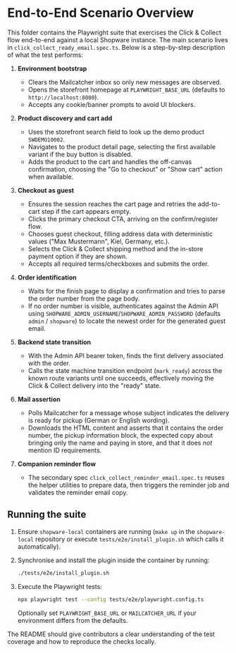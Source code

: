 # End-to-End Scenario Overview

This folder contains the Playwright suite that exercises the Click & Collect flow end-to-end against a local Shopware instance. The main scenario lives in `click_collect_ready_email.spec.ts`. Below is a step-by-step description of what the test performs:

1. **Environment bootstrap**
   - Clears the Mailcatcher inbox so only new messages are observed.
   - Opens the storefront homepage at `PLAYWRIGHT_BASE_URL` (defaults to `http://localhost:8080`).
   - Accepts any cookie/banner prompts to avoid UI blockers.

2. **Product discovery and cart add**
   - Uses the storefront search field to look up the demo product `SWDEMO10002`.
   - Navigates to the product detail page, selecting the first available variant if the buy button is disabled.
   - Adds the product to the cart and handles the off-canvas confirmation, choosing the "Go to checkout" or "Show cart" action when available.

3. **Checkout as guest**
   - Ensures the session reaches the cart page and retries the add-to-cart step if the cart appears empty.
   - Clicks the primary checkout CTA, arriving on the confirm/register flow.
   - Chooses guest checkout, filling address data with deterministic values ("Max Mustermann", Kiel, Germany, etc.).
   - Selects the Click & Collect shipping method and the in-store payment option if they are shown.
   - Accepts all required terms/checkboxes and submits the order.

4. **Order identification**
   - Waits for the finish page to display a confirmation and tries to parse the order number from the page body.
   - If no order number is visible, authenticates against the Admin API using `SHOPWARE_ADMIN_USERNAME`/`SHOPWARE_ADMIN_PASSWORD` (defaults `admin` / `shopware`) to locate the newest order for the generated guest email.

5. **Backend state transition**
   - With the Admin API bearer token, finds the first delivery associated with the order.
   - Calls the state machine transition endpoint (`mark_ready`) across the known route variants until one succeeds, effectively moving the Click & Collect delivery into the "ready" state.

6. **Mail assertion**
   - Polls Mailcatcher for a message whose subject indicates the delivery is ready for pickup (German or English wording).
   - Downloads the HTML content and asserts that it contains the order number, the pickup information block, the expected copy about bringing only the name and paying in store, and that it does *not* mention ID requirements.

7. **Companion reminder flow**
   - The secondary spec `click_collect_reminder_email.spec.ts` reuses the helper utilities to prepare data, then triggers the reminder job and validates the reminder email copy.

## Running the suite

1. Ensure `shopware-local` containers are running (`make up` in the `shopware-local` repository or execute `tests/e2e/install_plugin.sh` which calls it automatically).
2. Synchronise and install the plugin inside the container by running:

   ```bash
   ./tests/e2e/install_plugin.sh
   ```

3. Execute the Playwright tests:

   ```bash
   npx playwright test --config tests/e2e/playwright.config.ts
   ```
   Optionally set `PLAYWRIGHT_BASE_URL` or `MAILCATCHER_URL` if your environment differs from the defaults.

The README should give contributors a clear understanding of the test coverage and how to reproduce the checks locally.
